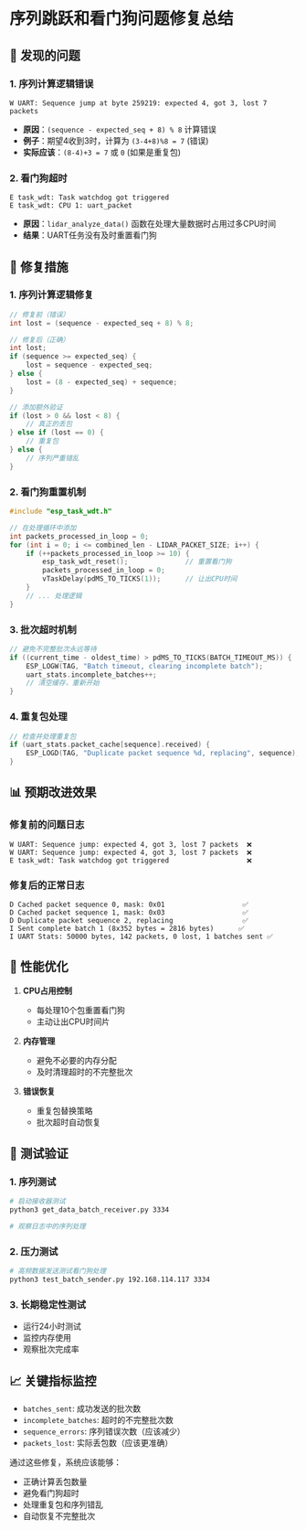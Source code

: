 # 序列跳跃和看门狗问题修复总结

## 🐛 发现的问题

### 1. 序列计算逻辑错误
```
W UART: Sequence jump at byte 259219: expected 4, got 3, lost 7 packets
```
- **原因**：`(sequence - expected_seq + 8) % 8` 计算错误
- **例子**：期望4收到3时，计算为 `(3-4+8)%8 = 7` (错误)
- **实际应该**：`(8-4)+3 = 7` 或 `0` (如果是重复包)

### 2. 看门狗超时
```
E task_wdt: Task watchdog got triggered
E task_wdt: CPU 1: uart_packet
```
- **原因**：`lidar_analyze_data()` 函数在处理大量数据时占用过多CPU时间
- **结果**：UART任务没有及时重置看门狗

## 🔧 修复措施

### 1. 序列计算逻辑修复
```c
// 修复前（错误）
int lost = (sequence - expected_seq + 8) % 8;

// 修复后（正确）
int lost;
if (sequence >= expected_seq) {
    lost = sequence - expected_seq;
} else {
    lost = (8 - expected_seq) + sequence;
}

// 添加额外验证
if (lost > 0 && lost < 8) {
    // 真正的丢包
} else if (lost == 0) {
    // 重复包
} else {
    // 序列严重错乱
}
```

### 2. 看门狗重置机制
```c
#include "esp_task_wdt.h"

// 在处理循环中添加
int packets_processed_in_loop = 0;
for (int i = 0; i <= combined_len - LIDAR_PACKET_SIZE; i++) {
    if (++packets_processed_in_loop >= 10) {
        esp_task_wdt_reset();              // 重置看门狗
        packets_processed_in_loop = 0;
        vTaskDelay(pdMS_TO_TICKS(1));      // 让出CPU时间
    }
    // ... 处理逻辑
}
```

### 3. 批次超时机制
```c
// 避免不完整批次永远等待
if ((current_time - oldest_time) > pdMS_TO_TICKS(BATCH_TIMEOUT_MS)) {
    ESP_LOGW(TAG, "Batch timeout, clearing incomplete batch");
    uart_stats.incomplete_batches++;
    // 清空缓存，重新开始
}
```

### 4. 重复包处理
```c
// 检查并处理重复包
if (uart_stats.packet_cache[sequence].received) {
    ESP_LOGD(TAG, "Duplicate packet sequence %d, replacing", sequence);
}
```

## 📊 预期改进效果

### 修复前的问题日志
```
W UART: Sequence jump: expected 4, got 3, lost 7 packets  ❌
W UART: Sequence jump: expected 4, got 3, lost 7 packets  ❌
E task_wdt: Task watchdog got triggered                   ❌
```

### 修复后的正常日志
```
D Cached packet sequence 0, mask: 0x01                   ✅
D Cached packet sequence 1, mask: 0x03                   ✅
D Duplicate packet sequence 2, replacing                 ✅
I Sent complete batch 1 (8x352 bytes = 2816 bytes)      ✅
I UART Stats: 50000 bytes, 142 packets, 0 lost, 1 batches sent ✅
```

## 🎯 性能优化

1. **CPU占用控制**
   - 每处理10个包重置看门狗
   - 主动让出CPU时间片

2. **内存管理**
   - 避免不必要的内存分配
   - 及时清理超时的不完整批次

3. **错误恢复**
   - 重复包替换策略
   - 批次超时自动恢复

## 🧪 测试验证

### 1. 序列测试
```bash
# 启动接收器测试
python3 get_data_batch_receiver.py 3334

# 观察日志中的序列处理
```

### 2. 压力测试
```bash
# 高频数据发送测试看门狗处理
python3 test_batch_sender.py 192.168.114.117 3334
```

### 3. 长期稳定性测试
- 运行24小时测试
- 监控内存使用
- 观察批次完成率

## 📈 关键指标监控

- `batches_sent`: 成功发送的批次数
- `incomplete_batches`: 超时的不完整批次数
- `sequence_errors`: 序列错误次数（应该减少）
- `packets_lost`: 实际丢包数（应该更准确）

通过这些修复，系统应该能够：
- 正确计算丢包数量
- 避免看门狗超时
- 处理重复包和序列错乱
- 自动恢复不完整批次